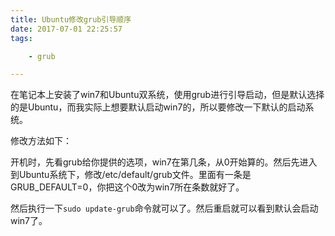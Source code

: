 ```yaml
---
title: Ubuntu修改grub引导顺序
date: 2017-07-01 22:25:57
tags:

	- grub

---
```


在笔记本上安装了win7和Ubuntu双系统，使用grub进行引导启动，但是默认选择的是Ubuntu，而我实际上想要默认启动win7的，所以要修改一下默认的启动系统。

修改方法如下：

开机时，先看grub给你提供的选项，win7在第几条，从0开始算的。然后先进入到Ubuntu系统下，修改/etc/default/grub文件。里面有一条是GRUB_DEFAULT=0，你把这个0改为win7所在条数就好了。

然后执行一下`sudo update-grub`命令就可以了。然后重启就可以看到默认会启动win7了。

